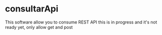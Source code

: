 # consultarApi

This software allow you to consume REST API
this is in progress and it's not ready yet, only allow get and post
